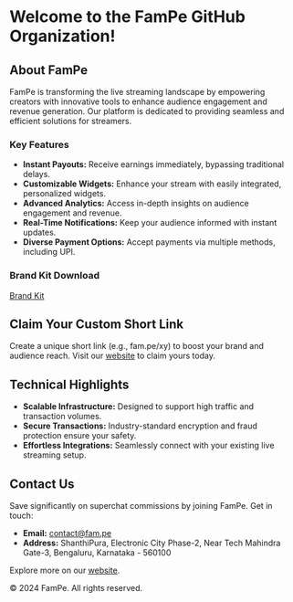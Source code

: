 # Welcome to the FamPe GitHub Organization!

## About FamPe

FamPe is transforming the live streaming landscape by empowering creators with innovative tools to enhance audience engagement and revenue generation. Our platform is dedicated to providing seamless and efficient solutions for streamers.

### Key Features

- **Instant Payouts:** Receive earnings immediately, bypassing traditional delays.
- **Customizable Widgets:** Enhance your stream with easily integrated, personalized widgets.
- **Advanced Analytics:** Access in-depth insights on audience engagement and revenue.
- **Real-Time Notifications:** Keep your audience informed with instant updates.
- **Diverse Payment Options:** Accept payments via multiple methods, including UPI.

### Brand Kit Download
[Brand Kit](https://fampe-my.sharepoint.com/:f:/g/personal/rishav_fam_pe/EqDWLs_MEatOkhHGOyrVeXkBMyLS3sT9SRWyddO8iAQ7EQ?e=5sbV5Z)

## Claim Your Custom Short Link

Create a unique short link (e.g., fam.pe/xy) to boost your brand and audience reach. Visit our [website](http://fam.pe/) to claim yours today.

## Technical Highlights

- **Scalable Infrastructure:** Designed to support high traffic and transaction volumes.
- **Secure Transactions:** Industry-standard encryption and fraud protection ensure your safety.
- **Effortless Integrations:** Seamlessly connect with your existing live streaming setup.

## Contact Us

Save significantly on superchat commissions by joining FamPe. Get in touch:

- **Email:** contact@fam.pe
- **Address:** ShanthiPura, Electronic City Phase-2, Near Tech Mahindra Gate-3, Bengaluru, Karnataka - 560100

Explore more on our [website](http://fam.pe/).

© 2024 FamPe. All rights reserved.
